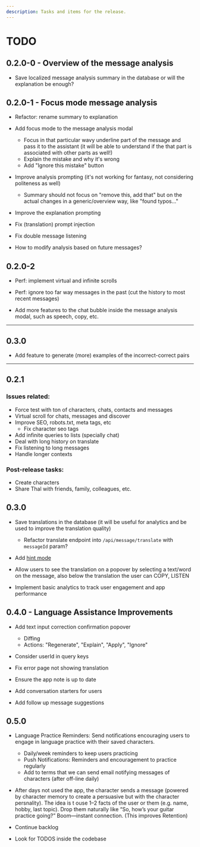 ```yaml
---
description: Tasks and items for the release.
---
```


# TODO

## 0.2.0-0 - Overview of the message analysis

- Save localized message analysis summary in the database or will the explanation be enough?

## 0.2.0-1 - Focus mode message analysis

- Refactor: rename summary to explanation
- Add focus mode to the message analysis modal
  - Focus in that particular wavy underline part of the message and pass it to the assistant (it will be able to understand if the that part is associated with other parts as well!)
  - Explain the mistake and why it's wrong
  - Add "Ignore this mistake" button

- Improve analysis prompting (it's not working for fantasy, not considering politeness as well)
  - Summary should not focus on "remove this, add that" but on the actual changes in a generic/overview way, like "found typos..."
- Improve the explanation prompting

- Fix (translation) prompt injection
- Fix double message listening

- How to modify analysis based on future messages?

## 0.2.0-2

- Perf: implement virtual and infinite scrolls
- Perf: ignore too far way messages in the past (cut the history to most recent messages)

- Add more features to the chat bubble inside the message analysis modal, such as speech, copy, etc.

---

## 0.3.0

- Add feature to generate (more) examples of the incorrect-correct pairs

---

## 0.2.1

### Issues related:

- Force test with ton of characters, chats, contacts and messages
- Virtual scroll for chats, messages and discover
- Improve SEO, robots.txt, meta tags, etc
  - Fix character seo tags
- Add infinite queries to lists (specially chat)
- Deal with long history on translate
- Fix listening to long messages
- Handle longer contexts

### Post-release tasks:

- Create characters
- Share Thal with friends, family, colleagues, etc.

## 0.3.0

- Save translations in the database (it will be useful for analytics and be used to improve the translation quality)
  - Refactor translate endpoint into `/api/message/translate` with `messageId` param?

- Add [hint mode](./notes/hint.md)

- Allow users to see the translation on a popover by selecting a text/word on the message, also below the translation the user can COPY, LISTEN

- Implement basic analytics to track user engagement and app performance

## 0.4.0 - Language Assistance Improvements

- Add text input correction confirmation popover
  - Diffing
  - Actions: "Regenerate", "Explain", "Apply", "Ignore"

- Consider userId in query keys
- Fix error page not showing translation
- Ensure the app note is up to date
- Add conversation starters for users
- Add follow up message suggestions

## 0.5.0

- Language Practice Reminders: Send notifications encouraging users to engage in language practice with their saved characters.
  - Daily/week reminders to keep users practicing
  - Push Notifications: Reminders and encouragement to practice regularly
  - Add to terms that we can send email notifying messages of characters (after off-line daily)

- After days not used the app, the character sends a message (powered by character memory to create a persuasive but with the character persnality). The idea is t ouse 1–2 facts of the user or them (e.g. name, hobby, last topic). Drop them naturally like “So, how’s your guitar practice going?” Boom—instant connection. (This improves Retention)

- Continue backlog
- Look for TODOS inside the codebase
